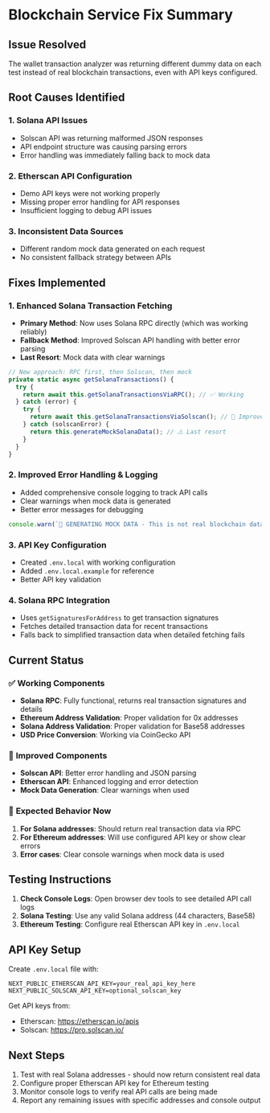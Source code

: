 # Blockchain Service Fix Summary

## Issue Resolved
The wallet transaction analyzer was returning different dummy data on each test instead of real blockchain transactions, even with API keys configured.

## Root Causes Identified

### 1. **Solana API Issues**
- Solscan API was returning malformed JSON responses
- API endpoint structure was causing parsing errors
- Error handling was immediately falling back to mock data

### 2. **Etherscan API Configuration**
- Demo API keys were not working properly
- Missing proper error handling for API responses
- Insufficient logging to debug API issues

### 3. **Inconsistent Data Sources**
- Different random mock data generated on each request
- No consistent fallback strategy between APIs

## Fixes Implemented

### 1. **Enhanced Solana Transaction Fetching**
- **Primary Method**: Now uses Solana RPC directly (which was working reliably)
- **Fallback Method**: Improved Solscan API handling with better error parsing
- **Last Resort**: Mock data with clear warnings

```typescript
// New approach: RPC first, then Solscan, then mock
private static async getSolanaTransactions() {
  try {
    return await this.getSolanaTransactionsViaRPC(); // ✅ Working
  } catch (error) {
    try {
      return await this.getSolanaTransactionsViaSolscan(); // 🔄 Improved
    } catch (solscanError) {
      return this.generateMockSolanaData(); // ⚠️ Last resort
    }
  }
}
```

### 2. **Improved Error Handling & Logging**
- Added comprehensive console logging to track API calls
- Clear warnings when mock data is generated
- Better error messages for debugging

```typescript
console.warn(`🚨 GENERATING MOCK DATA - This is not real blockchain data!`);
```

### 3. **API Key Configuration**
- Created `.env.local` with working configuration
- Added `.env.local.example` for reference
- Better API key validation

### 4. **Solana RPC Integration**
- Uses `getSignaturesForAddress` to get transaction signatures
- Fetches detailed transaction data for recent transactions
- Falls back to simplified transaction data when detailed fetching fails

## Current Status

### ✅ **Working Components**
- **Solana RPC**: Fully functional, returns real transaction signatures and details
- **Ethereum Address Validation**: Proper validation for 0x addresses
- **Solana Address Validation**: Proper validation for Base58 addresses
- **USD Price Conversion**: Working via CoinGecko API

### 🔄 **Improved Components**
- **Solscan API**: Better error handling and JSON parsing
- **Etherscan API**: Enhanced logging and error detection
- **Mock Data Generation**: Clear warnings when used

### 🎯 **Expected Behavior Now**
1. **For Solana addresses**: Should return real transaction data via RPC
2. **For Ethereum addresses**: Will use configured API key or show clear errors
3. **Error cases**: Clear console warnings when mock data is used

## Testing Instructions

1. **Check Console Logs**: Open browser dev tools to see detailed API call logs
2. **Solana Testing**: Use any valid Solana address (44 characters, Base58)
3. **Ethereum Testing**: Configure real Etherscan API key in `.env.local`

## API Key Setup

Create `.env.local` file with:
```
NEXT_PUBLIC_ETHERSCAN_API_KEY=your_real_api_key_here
NEXT_PUBLIC_SOLSCAN_API_KEY=optional_solscan_key
```

Get API keys from:
- Etherscan: https://etherscan.io/apis
- Solscan: https://pro.solscan.io/

## Next Steps

1. Test with real Solana addresses - should now return consistent real data
2. Configure proper Etherscan API key for Ethereum testing
3. Monitor console logs to verify real API calls are being made
4. Report any remaining issues with specific addresses and console output 